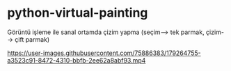 # python-virtual-painting
Görüntü işleme ile sanal ortamda çizim yapma (seçim--> tek parmak, çizim--> çift parmak) 

https://user-images.githubusercontent.com/75886383/179264755-a3523c91-8472-4310-bbfb-2ee62a8abf93.mp4

